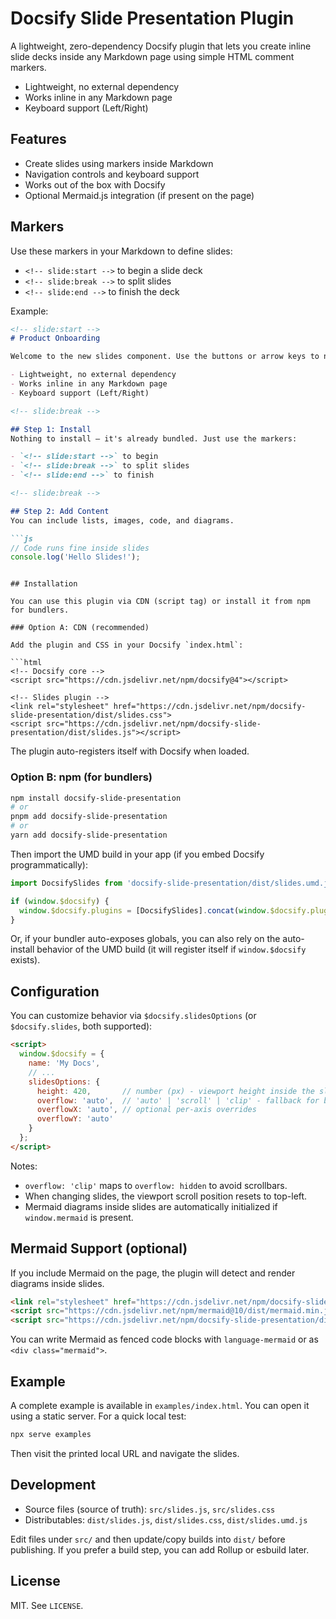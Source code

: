 # Docsify Slide Presentation Plugin

A lightweight, zero-dependency Docsify plugin that lets you create inline slide decks inside any Markdown page using simple HTML comment markers.

- Lightweight, no external dependency
- Works inline in any Markdown page
- Keyboard support (Left/Right)

## Features

- Create slides using markers inside Markdown
- Navigation controls and keyboard support
- Works out of the box with Docsify
- Optional Mermaid.js integration (if present on the page)

## Markers

Use these markers in your Markdown to define slides:

- `<!-- slide:start -->` to begin a slide deck
- `<!-- slide:break -->` to split slides
- `<!-- slide:end -->` to finish the deck

Example:

```markdown
<!-- slide:start -->
# Product Onboarding

Welcome to the new slides component. Use the buttons or arrow keys to navigate.

- Lightweight, no external dependency
- Works inline in any Markdown page
- Keyboard support (Left/Right)

<!-- slide:break -->

## Step 1: Install
Nothing to install — it's already bundled. Just use the markers:

- `<!-- slide:start -->` to begin
- `<!-- slide:break -->` to split slides
- `<!-- slide:end -->` to finish

<!-- slide:break -->

## Step 2: Add Content
You can include lists, images, code, and diagrams.

```js
// Code runs fine inside slides
console.log('Hello Slides!');
```

<!-- slide:end -->
```

## Installation

You can use this plugin via CDN (script tag) or install it from npm for bundlers.

### Option A: CDN (recommended)

Add the plugin and CSS in your Docsify `index.html`:

```html
<!-- Docsify core -->
<script src="https://cdn.jsdelivr.net/npm/docsify@4"></script>

<!-- Slides plugin -->
<link rel="stylesheet" href="https://cdn.jsdelivr.net/npm/docsify-slide-presentation/dist/slides.css">
<script src="https://cdn.jsdelivr.net/npm/docsify-slide-presentation/dist/slides.js"></script>
```

The plugin auto-registers itself with Docsify when loaded.

### Option B: npm (for bundlers)

```bash
npm install docsify-slide-presentation
# or
pnpm add docsify-slide-presentation
# or
yarn add docsify-slide-presentation
```

Then import the UMD build in your app (if you embed Docsify programmatically):

```js
import DocsifySlides from 'docsify-slide-presentation/dist/slides.umd.js';

if (window.$docsify) {
  window.$docsify.plugins = [DocsifySlides].concat(window.$docsify.plugins || []);
}
```

Or, if your bundler auto-exposes globals, you can also rely on the auto-install behavior of the UMD build (it will register itself if `window.$docsify` exists).

## Configuration

You can customize behavior via `$docsify.slidesOptions` (or `$docsify.slides`, both supported):

```html
<script>
  window.$docsify = {
    name: 'My Docs',
    // ...
    slidesOptions: {
      height: 420,       // number (px) - viewport height inside the slide deck
      overflow: 'auto',  // 'auto' | 'scroll' | 'clip' - fallback for both axes
      overflowX: 'auto', // optional per-axis overrides
      overflowY: 'auto'
    }
  };
</script>
```

Notes:
- `overflow: 'clip'` maps to `overflow: hidden` to avoid scrollbars.
- When changing slides, the viewport scroll position resets to top-left.
- Mermaid diagrams inside slides are automatically initialized if `window.mermaid` is present.

## Mermaid Support (optional)

If you include Mermaid on the page, the plugin will detect and render diagrams inside slides.

```html
<link rel="stylesheet" href="https://cdn.jsdelivr.net/npm/docsify-slide-presentation/dist/slides.css">
<script src="https://cdn.jsdelivr.net/npm/mermaid@10/dist/mermaid.min.js"></script>
<script src="https://cdn.jsdelivr.net/npm/docsify-slide-presentation/dist/slides.js"></script>
```

You can write Mermaid as fenced code blocks with `language-mermaid` or as `<div class="mermaid">`.

## Example

A complete example is available in `examples/index.html`. You can open it using a static server. For a quick local test:

```bash
npx serve examples
```

Then visit the printed local URL and navigate the slides.

## Development

- Source files (source of truth): `src/slides.js`, `src/slides.css`
- Distributables: `dist/slides.js`, `dist/slides.css`, `dist/slides.umd.js`

Edit files under `src/` and then update/copy builds into `dist/` before publishing. If you prefer a build step, you can add Rollup or esbuild later.

## License

MIT. See `LICENSE`.
